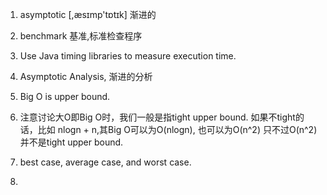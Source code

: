 1. asymptotic [,æsɪmp'tɒtɪk] 渐进的

2. benchmark 基准,标准检查程序

3. Use Java timing libraries to measure execution time.

4. Asymptotic Analysis, 渐进的分析

5. Big O is upper bound.

6. 注意讨论大O即Big O时，我们一般是指tight upper bound. 如果不tight的话，比如 nlogn + n,其Big O可以为O(nlogn), 也可以为O(n^2)
只不过O(n^2)并不是tight upper bound.

7. best case, average case, and worst case.

8. 

